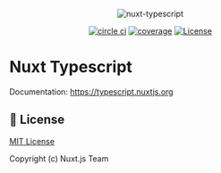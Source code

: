 <p align="center">
 <img alt="nuxt-typescript" src="https://user-images.githubusercontent.com/904724/62768088-62629780-ba96-11e9-9aa4-e08a46663582.png"/>
</p>

<p align="center">
  <a href="https://circleci.com/gh/nuxt/typescript"><img src="https://img.shields.io/circleci/project/github/nuxt/typescript.svg?style=flat-square" alt="circle ci"></a>
  <a href="https://codecov.io/gh/nuxt/typescript"><img src="https://img.shields.io/codecov/c/github/nuxt/typescript.svg?style=flat-square" alt="coverage"></a>
  <a href="https://github.com/nuxt/typescript"><img src="https://img.shields.io/github/license/nuxt/typescript.svg?style=flat-square" alt="License"></a>
</p>

# Nuxt Typescript

Documentation: https://typescript.nuxtjs.org

## 📑 License

[MIT License](./LICENSE)

Copyright (c) Nuxt.js Team
